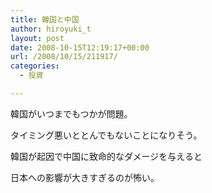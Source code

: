 ```yaml
---
title: 韓国と中国
author: hiroyuki_t
layout: post
date: 2008-10-15T12:19:17+00:00
url: /2008/10/15/211917/
categories:
  - 投資

---
```

<div class="section">
  <p>
    韓国がいつまでもつかが問題。
  </p>
  
  <p>
    タイミング悪いととんでもないことになりそう。
  </p>
  
  <p>
    韓国が起因で中国に致命的なダメージを与えると
  </p>
  
  <p>
    日本への影響が大きすぎるのが怖い。
  </p>
</div>